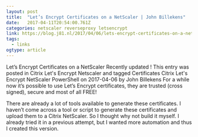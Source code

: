 ```yaml
---
layout: post 
title:  "Let’s Encrypt Certificates on a NetScaler | John Billekens" 
date:   2017-04-11T20:54:00.761Z 
categories: netscaler reverseproxy letsencrypt
link: https://blog.j81.nl/2017/04/06/lets-encrypt-certificates-on-a-netscaler/ 
tags:
  - links
ogtype: article 
---
```


Let’s Encrypt Certificates on a NetScaler   Recently updated !
This entry was posted in Citrix Let's Encrypt Netscaler  and tagged Certificates Citrix Let's Encrypt NetScaler PowerShell  on 2017-04-06 by John Billekens
For a while now it’s possible to use Let’s Encrypt certificates, they are trusted (cross signed), secure and most of all FREE!

There are already a lot of tools available to generate these certificates. I haven’t come across a tool or script to generate these certificates and upload them to a Citrix NetScaler. So I thought why not build it myself. I already tried it in a previous attempt, but I wanted more automation and thus I created this version.